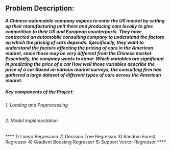 ## Problem Description:

***A Chinese automobile company aspires to enter the US market by setting up their manufacturing unit there and producing cars locally to give competition to their US and European counterparts. They have contracted an automobile consulting company to understand the factors on which the pricing of cars depends. Specifically, they want to understand the factors affecting the pricing of cars in the American market, since those may be very different from the Chinese market. Essentially, the company wants to know:
Which variables are significant in predicting the price of a car
How well those variables describe the price of a car
Based on various market surveys, the consulting firm has gathered a large dataset of different types of cars across the American market.***

##### Key components of the Project:

###### 1. Loading and Preprocessing

   
###### 2. Model Implementation 
 
**** 1) Linear Regression
2) Decision Tree Regressor
3) Random Forest Regressor
4) Gradient Boosting Regressor
5) Support Vector Regressor ****
